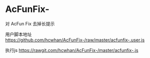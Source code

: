 # AcFunFix-
对 AcFun Fix 去掉长提示


用户脚本地址 https://github.com/hcwhan/AcFunFix-/raw/master/acfunfix-.user.js

执行js       https://rawgit.com/hcwhan/AcFunFix-/master/acfunfix-.js

